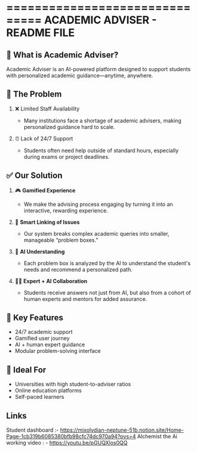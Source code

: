 
===============================
ACADEMIC ADVISER - README FILE
===============================

🧠 What is Academic Adviser?
----------------------------
Academic Adviser is an AI-powered platform designed to support students with personalized academic guidance—anytime, anywhere.

🎯 The Problem
--------------
1. ❌ Limited Staff Availability  
   - Many institutions face a shortage of academic advisers, making personalized guidance hard to scale.

2. ⏰ Lack of 24/7 Support  
   - Students often need help outside of standard hours, especially during exams or project deadlines.

✅ Our Solution
---------------
1. 🎮 **Gamified Experience**  
   - We make the advising process engaging by turning it into an interactive, rewarding experience.

2. 🔗 **Smart Linking of Issues**  
   - Our system breaks complex academic queries into smaller, manageable “problem boxes.”

3. 🧩 **AI Understanding**  
   - Each problem box is analyzed by the AI to understand the student's needs and recommend a personalized path.

4. 🧑‍💻 **Expert + AI Collaboration**  
   - Students receive answers not just from AI, but also from a cohort of human experts and mentors for added assurance.

🚀 Key Features
---------------
- 24/7 academic support
- Gamified user journey
- AI + human expert guidance
- Modular problem-solving interface

📌 Ideal For
------------
- Universities with high student-to-adviser ratios  
- Online education platforms  
- Self-paced learners  
  
Links 
-----
Student dashboard :- https://mixolydian-neptune-51b.notion.site/Home-Page-1cb319b6085380bfb98cfc74dc970a94?pvs=4
Alchemist the Ai working video : - https://youtu.be/pGUQXlos0QQ